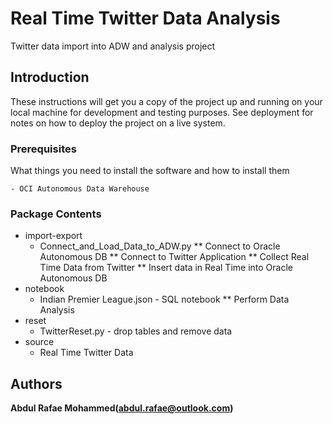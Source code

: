 # Real Time Twitter Data Analysis


Twitter data import into ADW and analysis project

## Introduction

These instructions will get you a copy of the project up and running on your local machine for development and testing purposes. See deployment for notes on how to deploy the project on a live system.

### Prerequisites

What things you need to install the software and how to install them

```
- OCI Autonomous Data Warehouse
```

### Package Contents

* import-export
  * Connect_and_Load_Data_to_ADW.py 
     ** Connect to Oracle Autonomous DB
     ** Connect to Twitter Application
     ** Collect Real Time Data from Twitter
     ** Insert data in Real Time into Oracle Autonomous DB
* notebook
  * Indian Premier League.json - SQL notebook
     ** Perform Data Analysis
* reset
  * TwitterReset.py - drop tables and remove data
* source
  * Real Time Twitter Data


## Authors

**Abdul Rafae Mohammed(abdul.rafae@outlook.com)**

